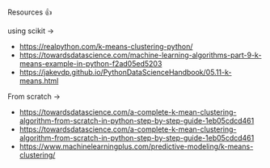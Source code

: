 

Resources 👍

using scikit -> 

- https://realpython.com/k-means-clustering-python/
- https://towardsdatascience.com/machine-learning-algorithms-part-9-k-means-example-in-python-f2ad05ed5203
- https://jakevdp.github.io/PythonDataScienceHandbook/05.11-k-means.html

From scratch ->

- https://towardsdatascience.com/a-complete-k-mean-clustering-algorithm-from-scratch-in-python-step-by-step-guide-1eb05cdcd461
- https://towardsdatascience.com/a-complete-k-mean-clustering-algorithm-from-scratch-in-python-step-by-step-guide-1eb05cdcd461
- https://www.machinelearningplus.com/predictive-modeling/k-means-clustering/